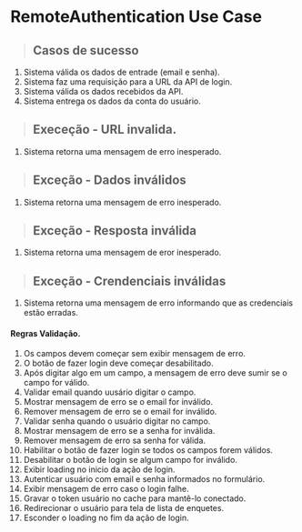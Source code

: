 # RemoteAuthentication Use Case


> ## Casos de sucesso
1. Sistema válida os dados de entrade (email e senha).
2. Sistema faz uma requisição para a URL da API de login.
3. Sistema válida os dados recebidos da API.
4. Sistema entrega os dados da conta do usuário.


> ## Execeção - URL invalida.
1. Sistema retorna uma mensagem de erro inesperado.

> ## Exceção - Dados inválidos
1. Sistema retorna uma mensagem de erro inesperado.
  
> ## Exceção - Resposta inválida
1. Sistema retorna uma mensagem de eror inesperado.

> ## Exceção - Crendenciais inválidas
1. Sistema retorna uma mensagem de erro informando que as credenciais estão erradas.


#### Regras Validação.

1. Os campos devem começar sem exibir mensagem de erro.
2. O botão de fazer login deve começar desabilitado.
3. Após digitar algo em um campo, a mensagem de erro deve sumir se o campo for válido.
4. Validar email quando uusário digitar o campo.
5. Mostrar mensagem de erro se o email for inválido.
6. Remover mensagem de erro se o email for inválido.
7. Validar senha quando o usuário digitar no campo.
8. Mostrar mensagem de erro se a senha for inválida.
9. Remover mensagem de erro sa senha for válida.
10. Habilitar o botão de fazer login se todos os campos forem válidos.
11. Desabilitar o botão de login se algum campo for inválido.
12. Exibir loading no inicio da ação de login.
13. Autenticar usuário com email e senha informados no formulário.
14. Exibir mensagem de erro caso o login falhe.
15. Gravar o token usuário no cache para mantê-lo conectado.
16. Redirecionar o usuário para tela de lista de enquetes.
17. Esconder o loading no fim da ação de login.